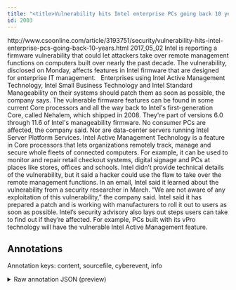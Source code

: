```yaml
---
title: "<title>Vulnerability hits Intel enterprise PCs going back 10 years | CSO Online</title>"
id: 2003
---
```


<title>Vulnerability hits Intel enterprise PCs going back 10 years | CSO Online</title>
<source> http://www.csoonline.com/article/3193751/security/vulnerability-hits-intel-enterprise-pcs-going-back-10-years.html </source>
<date> 2017_05_02 </date>
<text>
Intel is reporting a firmware vulnerability that could let attackers take over remote management functions on computers built over nearly the past decade.
The vulnerability, disclosed on Monday, affects features in Intel firmware that are designed for enterprise IT management.  
Enterprises using Intel Active Management Technology, Intel Small Business Technology and Intel Standard Manageability on their systems should patch them as soon as possible, the company says.
The vulnerable firmware features can be found in some current Core processors and all the way back to Intel's first-generation Core, called Nehalem, which shipped in 2008. They're part of versions 6.0 through 11.6 of Intel's manageability firmware.
No consumer PCs are affected, the company said. Nor are data-center servers running Intel Server Platform Services.
Intel Active Management Technology is a feature in Core processors that lets organizations remotely track, manage and secure whole fleets of connected computers.
For example, it can be used to monitor and repair retail checkout systems, digital signage and PCs at places like stores, offices and schools.
Intel didn’t provide technical details of the vulnerability, but it said a hacker could use the flaw to take over the remote management functions.
In an email, Intel said it learned about the vulnerability from a security researcher in March. “We are not aware of any exploitation of this vulnerability,” the company said.
Intel said it has prepared a patch and is working with manufacturers to roll it out to users as soon as possible.
Intel’s security advisory also lays out steps users can take to find out if they’re affected. For example, PCs built with its vPro technology will have the vulnerable Intel Active Management feature.
</text>



## Annotations

Annotation keys: content, sourcefile, cyberevent, info

<details>
<summary>Raw annotation JSON (preview)</summary>

```json
{
  "content": "Intel is reporting a firmware vulnerability that could let attackers take over remote management functions on computers built over nearly the past decade. The vulnerability, disclosed on Monday, affects features in Intel firmware that are designed for enterprise IT management. \u00a0 Enterprises using Intel Active Management Technology, Intel Small Business Technology and Intel Standard Manageability on their systems should patch them as soon as possible, the company says. The vulnerable firmware features can be found in some current Core processors and all the way back to Intel's first-generation Core, called Nehalem, which shipped in 2008. They're part of versions 6.0 through 11.6 of Intel's manageability firmware. No consumer PCs are affected, the company said. Nor are data-center servers running Intel Server Platform Services. Intel Active Management Technology is a feature in Core processors that lets organizations remotely track, manage and secure whole fleets of connected computers. For example, it can be used to monitor and repair retail checkout systems, digital signage and PCs at places like stores, offices and schools. Intel didn\u2019t provide technical details of the vulnerability, but it said a hacker could use the flaw to take over the remote management functions. In an email, Intel said it learned about the vulnerability from a security researcher in March. \u201cWe are not aware of any exploitation of this vulnerability,\u201d the company said. Intel said it has prepared a patch and is working with manufacturers to roll it out to users as soon as possible. Intel\u2019s security advisory also lays out steps users can take to find out if they\u2019re affected. For example, PCs built with its\u00a0vPro technology\u00a0will have the vulnerable Intel Active Management feature.",
  "sourcefile": "2003.txt",
  "cyberevent": {
    "hopper": [
      {
        "index": 0,
        "relation": "Same",
        "events": [
          {
            "index": "E8",
            "type": "Vulnerability-related",
            "realis": "Actual",
            "nugget": {
              "startOffset": 1309,
              "index": "T28",
              "endOffset": 1313,
              "text": "said"
            },
            "argument": [
              {
                "index": "T27",
                "external_reference": {
                  "dbpediaURI": "http://dbpedia.org/resource/Intel",
                  "wikidataid": "Q248"
                },
                "endOffset": 1308,
                "role": {
                  "type": "Discoverer"
                },
                "text": "Intel",
                "startOffset": 1303,
                "type": "Organization"
              }
            ],
            "subtype": "DiscoverVulnerability"
          },
          {
            "index": "E9",
            "type": "Vulnerability-related",
            "realis": "Actual",
            "nugget": {
              "startOffset": 1317,
              "index": "T30",
              "endOffset": 1324,
              "text": "learned"
            },
            "argument": [
              {
                "index": "T31",
                "text": "the vulnerability",
                "endOffset": 1348,
                "role": {
                  "type": "Vulnerability"
                },
                "startOffset": 1331,
                "type": "Vulnerability"
              },
              {
                "index": "T32",
                "text": "a security researcher",
                "endOffset": 1375,
                "role": {
                  "type": "Discoverer"
                },
                "startOffset": 1354,
                "type": "Person"
              },
              {
                "index": "T33",
                "text": "March",
                "endOffset": 1384,
                "role": {
                  "type": "Time"
                },
                "startOffset": 1379,
                "type": "Tim
```
</details>
